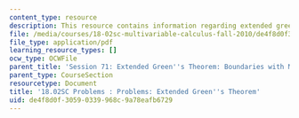 ```yaml
---
content_type: resource
description: This resource contains information regarding extended green's theorem.
file: /media/courses/18-02sc-multivariable-calculus-fall-2010/de4f8d0f30590339968c9a78eafb6729_MIT18_02SC_pb_71_quest.pdf
file_type: application/pdf
learning_resource_types: []
ocw_type: OCWFile
parent_title: 'Session 71: Extended Green''s Theorem: Boundaries with Multiple Pieces'
parent_type: CourseSection
resourcetype: Document
title: '18.02SC Problems : Problems: Extended Green''s Theorem'
uid: de4f8d0f-3059-0339-968c-9a78eafb6729
---
```

